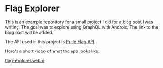 # Flag Explorer

This is an example repository for a small project I did for a blog post I was writing. The goal was to explore using GraphQL with Android. The link to the blog post will be added.

The API used in this project is [Pride Flag API](https://pride.dev). 

Here's a short video of what the app looks like:

[flag-explorer.webm](https://github.com/eevajonnapanula/flag-explorer/assets/28345294/71483c5d-ae4e-4f16-8ff3-b8b147f911fb)
